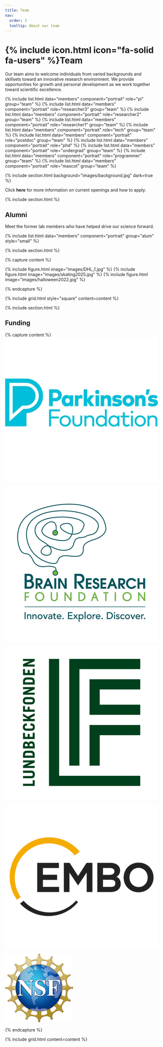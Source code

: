```yaml
---
title: Team
nav:
  order: 3
  tooltip: About our team
---
```


# {% include icon.html icon="fa-solid fa-users" %}Team

Our team aims to welcome individuals from varied backgrounds and skillsets toward an innovative research environment. We provide opportunities for growth and personal development as we work together toward scientific excellence.

{% include list.html data="members" component="portrait" role="pi" group="team" %}
{% include list.html data="members" component="portrait" role="researcher3" group="team" %}
{% include list.html data="members" component="portrait" role="researcher2" group="team" %}
{% include list.html data="members" component="portrait" role="researcher1" group="team" %}
{% include list.html data="members" component="portrait" role="tech" group="team" %}
{% include list.html data="members" component="portrait" role="postdoc" group="team" %}
{% include list.html data="members" component="portrait" role="phd" %}
{% include list.html data="members" component="portrait" role="undergrad" group="team" %}
{% include list.html data="members" component="portrait" role="programmer" group="team" %}
{% include list.html data="members" component="portrait" role="mascot" group="team" %}


{% include section.html background="images/background.jpg" dark=true %}

Click <a href="https://cregglab.github.io/recruitment/" style="text-decoration: none;"><strong>here</strong></a> for more information on current openings and how to apply. 


{% include section.html %}

## Alumni

Meet the former lab members who have helped drive our science forward. 

{% include list.html data="members" component="portrait" group="alum" style="small" %}

{% include section.html %}


{% capture content %}

{% include figure.html image="images/DHL_1.jpg" %}
{% include figure.html image="images/skating2025.jpg" %}
{% include figure.html image="images/halloween2022.jpg" %}

{% endcapture %}

{% include grid.html style="square" content=content %}

{% include section.html %}

## Funding

{% capture content %}
[![Parkinson's Foundation](/images/PF_Logo.jpg)](https://www.parkinson.org/)

[![Brain Research Foundation](/images/BRF_2500.jpg)](https://www.thebrf.org/)

[![Lundbeck Foundation](/images/lundbeckfonden.png)](https://lundbeckfonden.com/en)

[![European Molecular Biology Organization](/images/embo.png)](https://www.embo.org/)

[![National Science Foundation](/images/nsf.jpg)](https://www.nsf.gov/)

{% endcapture %}

{% include grid.html content=content %}

